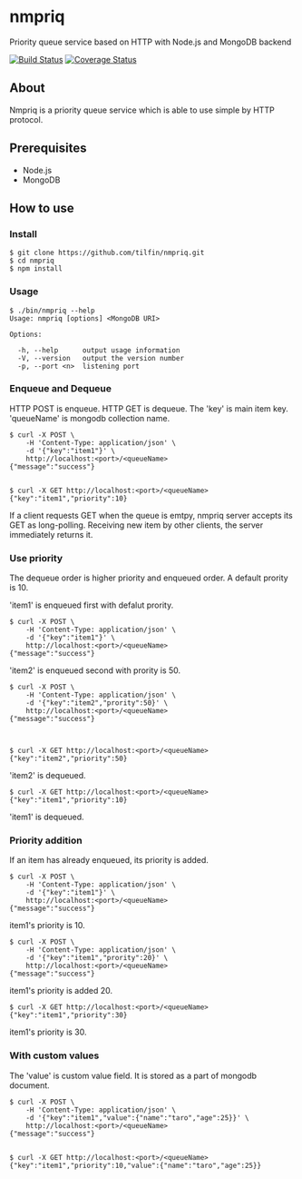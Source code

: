 nmpriq
======
Priority queue service based on HTTP with Node.js and MongoDB backend

[![Build Status](https://travis-ci.org/tilfin/nmpriq.svg?branch=master)](https://travis-ci.org/tilfin/nmpriq) [![Coverage Status](https://coveralls.io/repos/tilfin/nmpriq/badge.svg?branch=master)](https://coveralls.io/r/tilfin/nmpriq?branch=master)


About
----------
Nmpriq is a priority queue service which is able to use simple by HTTP protocol.



Prerequisites
-------------
- Node.js
- MongoDB


How to use
----------

### Install

    $ git clone https://github.com/tilfin/nmpriq.git
    $ cd nmpriq
    $ npm install


### Usage

    $ ./bin/nmpriq --help
    Usage: nmpriq [options] <MongoDB URI>
    
    Options:
    
      -h, --help      output usage information
      -V, --version   output the version number
      -p, --port <n>  listening port


### Enqueue and Dequeue

HTTP POST is enqueue.
HTTP GET is dequeue.
The 'key' is main item key.
'queueName' is mongodb collection name.

    $ curl -X POST \
        -H 'Content-Type: application/json' \
        -d '{"key":"item1"}' \
        http://localhost:<port>/<queueName>
    {"message":"success"}


    $ curl -X GET http://localhost:<port>/<queueName>
    {"key":"item1","priority":10}

If a client requests GET when the queue is emtpy, nmpriq server accepts its GET as long-polling.
Receiving new item by other clients, the server immediately returns it.


### Use priority

The dequeue order is higher priority and enqueued order.
A default prority is 10.

'item1' is enqueued first with defalut prority.

    $ curl -X POST \
        -H 'Content-Type: application/json' \
        -d '{"key":"item1"}' \
        http://localhost:<port>/<queueName>
    {"message":"success"}

'item2' is enqueued second with prority is 50.

    $ curl -X POST \
        -H 'Content-Type: application/json' \
        -d '{"key":"item2","prority":50}' \
        http://localhost:<port>/<queueName>
    {"message":"success"}

  

    $ curl -X GET http://localhost:<port>/<queueName>
    {"key":"item2","priority":50}

'item2' is dequeued.

    $ curl -X GET http://localhost:<port>/<queueName>
    {"key":"item1","priority":10}

'item1' is dequeued.


### Priority addition

If an item has already enqueued, its priority is added.

    $ curl -X POST \
        -H 'Content-Type: application/json' \
        -d '{"key":"item1"}' \
        http://localhost:<port>/<queueName>
    {"message":"success"}

item1's priority is 10.

    $ curl -X POST \
        -H 'Content-Type: application/json' \
        -d '{"key":"item1","prority":20}' \
        http://localhost:<port>/<queueName>
    {"message":"success"}

item1's priority is added 20.

    $ curl -X GET http://localhost:<port>/<queueName>
    {"key":"item1","priority":30}


item1's priority is 30.


### With custom values

The 'value' is custom value field.
It is stored as a part of mongodb document.

    $ curl -X POST \
        -H 'Content-Type: application/json' \
        -d '{"key":"item1","value":{"name":"taro","age":25}}' \
        http://localhost:<port>/<queueName>
    {"message":"success"}


    $ curl -X GET http://localhost:<port>/<queueName>
    {"key":"item1","priority":10,"value":{"name":"taro","age":25}}

